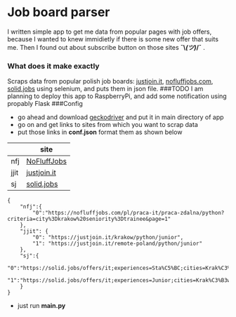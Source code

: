 # Job board parser
I written simple app to get me data from popular pages with job offers, because I wanted to knew immidietly if there is some new offer that suits me. Then I found out about subscribe button on those sites **¯\\_(ツ)_/¯** .
### What does it make exactly
Scraps data from popular polish job boards: [justjoin.it](http://justjoin.it "justjoin.it"), [nofluffjobs.com](http://nofluffjobs.com "nofluffjobs.com"), [solid.jobs](http://solid.jobs "solid.jobs") using selenium, and puts them in json file.
###TODO
I am planning to deploy this app to RaspberryPi, and add some notification using propably Flask
###Config
- go ahead and download [geckodriver](http://https://github.com/mozilla/geckodriver/releases "geckodriver") and put it in main directory of app
- go on and get links to sites from which you want to scrap data
- put those links in **conf.json** format them as shown below


| | site |
| ------------ | ------------ |
|  nfj  |  [NoFluffJobs](http://nofluffjobs.com "nofluffjobs.com")  |
|  jjit  |  [justjoin.it](http://justjoin.it "justjoin.it")  |
|  sj  |  [solid.jobs](http://solid.jobs "solid.jobs")  |

``` 
{
    "nfj":{
        "0":"https://nofluffjobs.com/pl/praca-it/praca-zdalna/python?criteria=city%3Dkrakow%20seniority%3Dtrainee&page=1"
    },
    "jjit": {
        "0": "https://justjoin.it/krakow/python/junior",
        "1": "https://justjoin.it/remote-poland/python/junior"
    },
    "sj":{
        "0":"https://solid.jobs/offers/it;experiences=Sta%C5%BC;cities=Krak%C3%B3w;subcategories=Python",
        "1":"https://solid.jobs/offers/it;experiences=Junior;cities=Krak%C3%B3w;subcategories=Python"
    }
}
```
- just run **main.py**
